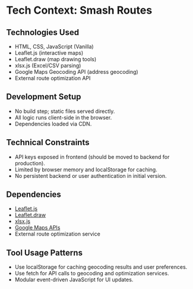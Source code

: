 # Tech Context: Smash Routes

## Technologies Used

- HTML, CSS, JavaScript (Vanilla)
- Leaflet.js (interactive maps)
- Leaflet.draw (map drawing tools)
- xlsx.js (Excel/CSV parsing)
- Google Maps Geocoding API (address geocoding)
- External route optimization API

## Development Setup

- No build step; static files served directly.
- All logic runs client-side in the browser.
- Dependencies loaded via CDN.

## Technical Constraints

- API keys exposed in frontend (should be moved to backend for production).
- Limited by browser memory and localStorage for caching.
- No persistent backend or user authentication in initial version.

## Dependencies

- [Leaflet.js](https://leafletjs.com/)
- [Leaflet.draw](https://github.com/Leaflet/Leaflet.draw)
- [xlsx.js](https://github.com/SheetJS/sheetjs)
- [Google Maps APIs](https://developers.google.com/maps/documentation)
- External route optimization service

## Tool Usage Patterns

- Use localStorage for caching geocoding results and user preferences.
- Use fetch for API calls to geocoding and optimization services.
- Modular event-driven JavaScript for UI updates.
